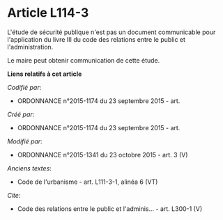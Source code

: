 # Article L114-3

L'étude de sécurité publique n'est pas un document communicable pour l'application du livre III du code des relations entre
le public et l'administration. 

Le maire peut obtenir communication de cette étude.

**Liens relatifs à cet article**

_Codifié par_:

  - ORDONNANCE n°2015-1174 du 23 septembre 2015 - art.

_Créé par_:

  - ORDONNANCE n°2015-1174 du 23 septembre 2015 - art.

_Modifié par_:

  - ORDONNANCE n°2015-1341 du 23 octobre 2015 - art. 3 (V)

_Anciens textes_:

  - Code de l'urbanisme - art. L111-3-1, alinéa 6 (VT)

_Cite_:

  - Code des relations entre le public et l'adminis... - art. L300-1 (V)
